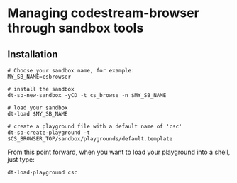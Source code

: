 # Managing codestream-browser through sandbox tools

## Installation

```
# Choose your sandbox name, for example:
MY_SB_NAME=csbrowser

# install the sandbox
dt-sb-new-sandbox -yCD -t cs_browse -n $MY_SB_NAME

# load your sandbox
dt-load $MY_SB_NAME

# create a playground file with a default name of 'csc'
dt-sb-create-playground -t $CS_BROWSER_TOP/sandbox/playgrounds/default.template
```

From this point forward, when you want to load your playground into a shell,
just type:

```
dt-load-playground csc
```


